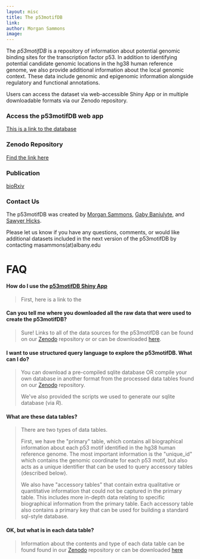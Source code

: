 ```yaml
---
layout: misc
title: The p53motifDB
link: 
author: Morgan Sammons
image: 
---
```


The *p53motifDB* is a repository of information about potential genomic binding sites for the transcription factor p53. In addition to identifying potential candidate genomic locations in the hg38 human reference genome, we also provide additional information about the local genomic context. These data include genomic and epigenomic information alongside regulatory and functional annotations. 

Users can access the dataset via web-accessible Shiny App or in multiple downloadable formats via our Zenodo repository. 


### Access the p53motifDB web app
[This is a link to the database](www.albany.edu)


### Zenodo Repository
[Find the link here](www.zenodo.org)


### Publication
[bioRxiv](www.biorxiv.org)

### Contact Us
The p53motifDB was created by [Morgan Sammons](/team/morgan-sammons/), [Gaby Baniulyte](/team/gabriele-baniulyte/), and [Sawyer Hicks](https://www.linkedin.com/in/hickssa/). 

Please let us know if you have any questions, comments, or would like additional datasets included in the next version of the p53motifDB by contacting masammons(at)albany.edu 

# FAQ

#### How do I use the [p53motifDB Shiny App](www.shinyapp.com) 

> First, here is a link to the 

#### Can you tell me where you downloaded all the raw data that were used to create the p53motifDB?
> Sure! Links to all of the data sources for the p53motifDB can be found on our [Zenodo](www.zenodo.org) repository or or can be downloaded [here](/images/p53motifdb/Table_1_DataSources.xlsx).  

#### I want to use structured query language to explore the p53motifDB. What can I do?
> You can download a pre-compiled sqlite database OR compile your own database in another format from the processed data tables found on our [Zenodo](www.zenodo.org) repository. 
> 
> We've also provided the scripts we used to generate our sqlite database (via *R*). 

#### What are these data tables?
> There are two types of data tables. 
> 
> First, we have the "primary" table, which contains all biographical information about each p53
> motif identified in the hg38 human reference genome. The most important information is the "unique_id" which contains the genomic coordinate for each p53 motif, but also acts as a unique identifier that can be used to query accessory tables (described below). 
> 
> We also have "accessory tables" that contain extra qualitative or quantitative information that could not be captured in the primary table. This includes more in-depth data relating to specific biographical information from the primary table. Each accessory table also contains a primary key that can be used for building a standard sql-style database. 

#### OK, but what is in each data table?
>  Information about the contents and type of each data table can be found found in our [Zenodo](www.zenodo.org) repository or can be downloaded [here](/images/p53motifdb/Schema_p53motifDB.xlsx) 


